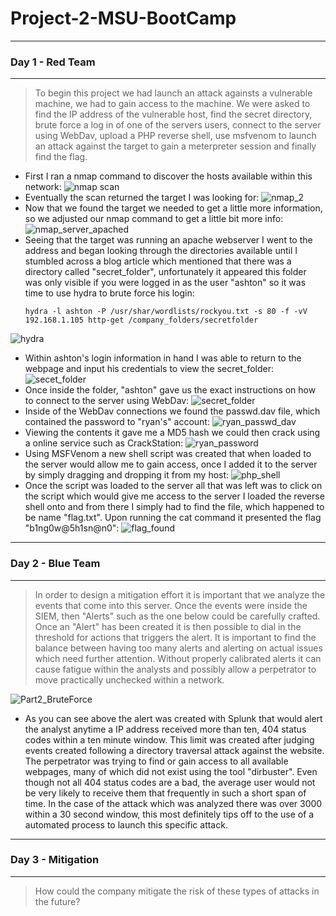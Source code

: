 # Project-2-MSU-BootCamp
___
### Day 1 - Red Team
___
> To begin this project we had launch an attack againsts a vulnerable machine, we had to gain access to the machine.  We were asked to find the IP address of the vulnerable host, find the secret directory, brute force a log in of one of the servers users, connect to the server using WebDav, upload a PHP reverse shell, use msfvenom to launch an attack against the target to gain a meterpreter session and finally find the flag.

- First I ran a nmap command to discover the hosts available within this network:
![nmap scan](https://user-images.githubusercontent.com/96896057/176231038-50e01034-7818-4772-9f70-7a10cb988e0e.png)
- Eventually the scan returned the target I was looking for:
![nmap_2](https://user-images.githubusercontent.com/96896057/176231730-0db7a09b-d9a4-4fc7-8020-fef48e89cf3e.png)
- Now that we found the target we needed to get a little more information, so we adjusted our nmap command to get a little bit more info:
![nmap_server_apached](https://user-images.githubusercontent.com/96896057/176231440-b2c22547-d190-473e-b334-8e508b907393.png)
- Seeing that the target was running an apache webserver I went to the address and began looking through the directories available until I stumbled across a blog article which mentioned that there was a directory called "secret_folder", unfortunately it appeared this folder was only visible if you were logged in as the user "ashton" so it was time to use hydra to brute force his login:
    ```
    hydra -l ashton -P /usr/shar/wordlists/rockyou.txt -s 80 -f -vV 192.168.1.105 http-get /company_folders/secretfolder
    ```
![hydra](https://user-images.githubusercontent.com/96896057/176233538-21b90ef2-7b7e-401c-a6e2-9856a7b06fb0.png)

- Within ashton's login information in hand I was able to return to the webpage and input his credentials to view the secret_folder:
![secet_folder](https://user-images.githubusercontent.com/96896057/176232865-376a2a12-945f-4f8a-89c6-05b5d2371bee.png)
- Once inside the folder, "ashton" gave us the exact instructions on how to connect to the server using WebDav:
![secret_folder](https://user-images.githubusercontent.com/96896057/176234505-173b6d1b-f0fd-408c-bc0d-c39aff3a534a.png)
- Inside of the WebDav connections we found the passwd.dav file, which contained the password to "ryan's" account:
![ryan_passwd_dav](https://user-images.githubusercontent.com/96896057/176234787-0731b214-c701-4775-97e1-28240cc1da7b.png)
- Viewing the contents it gave me a MD5 hash we could then crack using a online service such as CrackStation:
![ryan_password](https://user-images.githubusercontent.com/96896057/176235042-50d11fcf-f147-4a70-981f-c13df6866abe.png)
- Using MSFVenom a new shell script was created that when loaded to the server would allow me to gain access, once I added it to the server by simply dragging and dropping it from my host:
![php_shell](https://user-images.githubusercontent.com/96896057/176235590-e6abd385-62b2-4b26-9762-3d6f96e84adc.png)
- Once the script was loaded to the server all that was left was to click on the script which would give me access to the server I loaded the reverse shell onto and from there I simply had to find the file, which happened to be name "flag.txt".  Upon running the cat command it presented the flag "b1ng0w@5h1sn@n0":
![flag_found](https://user-images.githubusercontent.com/96896057/176236349-5cc8ae0f-c2f1-4a5b-a953-a5464dc3132f.png)

___
### Day 2 - Blue Team 
___
> In order to design a mitigation effort it is important that we analyze the events that come into this server.  Once the events were inside the SIEM, then "Alerts" such as the one below could be carefully crafted.  Once an "Alert" has been created it is then possible to dial in the threshold for actions that triggers the alert.  It is important to find the balance between having too many alerts and alerting on actual issues which need further attention.  Without properly calibrated alerts it can cause fatigue within the analysts and possibly allow a perpetrator to move practically unchecked within a network. 

![Part2_BruteForce](https://user-images.githubusercontent.com/96896057/176238112-bd541620-84de-4b6a-a697-415505d96e14.png)

- As you can see above the alert was created with Splunk that would alert the analyst anytime a IP address received more than ten, 404 status codes within a ten minute window.  This limit was created after judging events created following a directory traversal attack against the website.  The perpetrator was trying to find or gain access to all available webpages, many of which did not exist using the tool "dirbuster".  Even though not all 404 status codes are a bad, the average user would not be very likely to receive them that frequently in such a short span of time.  In the case of the attack which was analyzed there was over 3000 within a 30 second window, this most definitely tips off to the use of a automated process to launch this specific attack.
___
### Day 3 - Mitigation
___
> How could the company mitigate the risk of these types of attacks in the future?